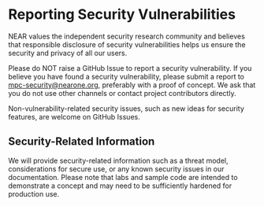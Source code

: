 # Reporting Security Vulnerabilities

NEAR values the independent security research community and believes that
responsible disclosure of security vulnerabilities helps us ensure the security
and privacy of all our users.

Please do NOT raise a GitHub Issue to report a security vulnerability. If you
believe you have found a security vulnerability, please submit a report to
<mpc-security@nearone.org>, preferably with a proof of concept. We ask that you
do not use other channels or contact project contributors directly.

Non-vulnerability-related security issues, such as new ideas for security
features, are welcome on GitHub Issues.

## Security-Related Information

We will provide security-related information such as a threat model,
considerations for secure use, or any known security issues in our
documentation. Please note that labs and sample code are intended to demonstrate
a concept and may need to be sufficiently hardened for production use.
